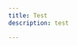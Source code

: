 ```yaml
---
title: Test
description: test

---
```


<Partial file="certification/certification-what-is-webops.md" />
